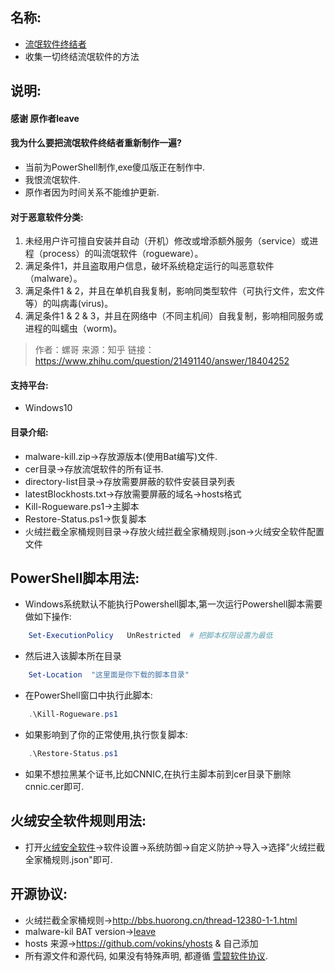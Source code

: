 ## 名称:
- [流氓软件终结者](https://liwei2.com/2015/11/27/378.html)
- 收集一切终结流氓软件的方法

## 说明:
#### 感谢 原作者leave

#### 我为什么要把流氓软件终结者重新制作一遍?
- 当前为PowerShell制作,exe傻瓜版正在制作中.
- 我恨流氓软件.
- 原作者因为时间关系不能维护更新.

#### 对于恶意软件分类:
1. 未经用户许可擅自安装并自动（开机）修改或增添额外服务（service）或进程（process）的叫流氓软件（rogueware）。
2. 满足条件1，并且盗取用户信息，破坏系统稳定运行的叫恶意软件（malware）。
3. 满足条件1 & 2，并且在单机自我复制，影响同类型软件（可执行文件，宏文件等）的叫病毒(virus)。
4. 满足条件1 & 2 & 3，并且在网络中（不同主机间）自我复制，影响相同服务或进程的叫蠕虫（worm)。

> 作者：螺哥  来源：知乎  链接：https://www.zhihu.com/question/21491140/answer/18404252

#### 支持平台:
- Windows10

#### 目录介绍:
- malware-kill.zip->存放源版本(使用Bat编写)文件.
- cer目录->存放流氓软件的所有证书.
- directory-list目录->存放需要屏蔽的软件安装目录列表
- latestBlockhosts.txt->存放需要屏蔽的域名→hosts格式
- Kill-Rogueware.ps1->主脚本
- Restore-Status.ps1->恢复脚本
- 火绒拦截全家桶规则目录->存放火绒拦截全家桶规则.json->火绒安全软件配置文件

## PowerShell脚本用法:
- Windows系统默认不能执行Powershell脚本,第一次运行Powershell脚本需要做如下操作:
```PowerShell
    Set-ExecutionPolicy   UnRestricted  # 把脚本权限设置为最低
```
- 然后进入该脚本所在目录
```PowerShell
    Set-Location  "这里面是你下载的脚本目录"     
```
- 在PowerShell窗口中执行此脚本:
```PowerShell
    .\Kill-Rogueware.ps1
```

- 如果影响到了你的正常使用,执行恢复脚本:
```PowerShell
    .\Restore-Status.ps1
```

- 如果不想拉黑某个证书,比如CNNIC,在执行主脚本前到cer目录下删除cnnic.cer即可.


## 火绒安全软件规则用法:

- 打开[火绒安全软件](http://www.huorong.cn/)->软件设置->系统防御->自定义防护->导入->选择"火绒拦截全家桶规则.json"即可.

## 开源协议:
- 火绒拦截全家桶规则->http://bbs.huorong.cn/thread-12380-1-1.html
- malware-kil BAT version->[leave](https://liwei2.com/)
- hosts 来源->https://github.com/vokins/yhosts & 自己添加
- 所有源文件和源代码, 如果没有特殊声明, 都遵循 [雪碧软件协议](https://github.com/vizogood/Rogueware-Killer/blob/master/LICENSE).
